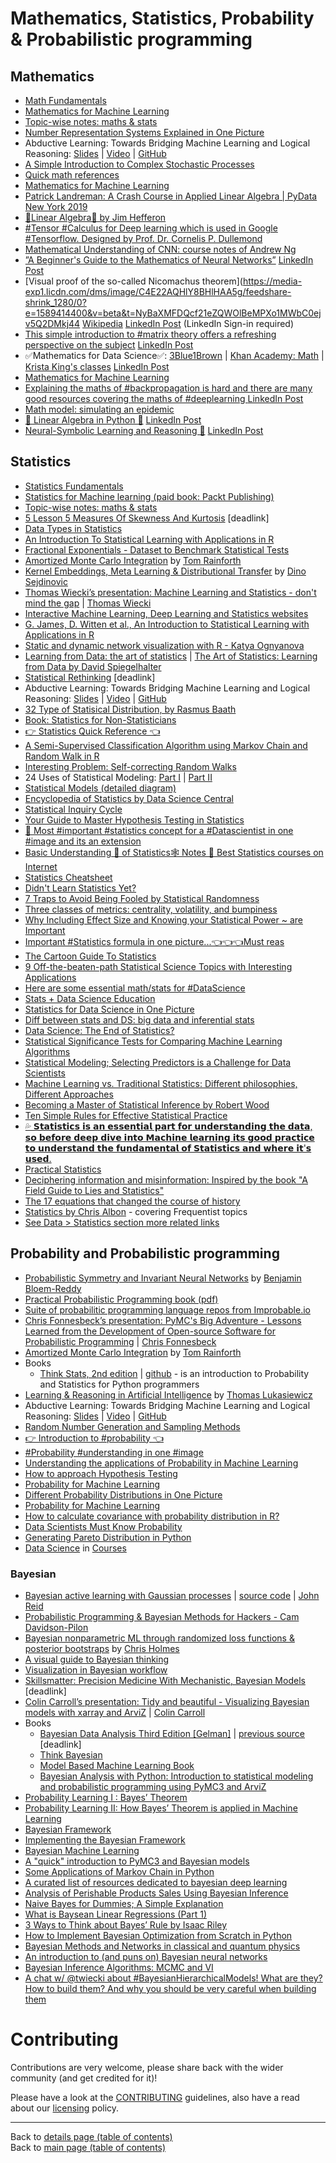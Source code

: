 # Mathematics, Statistics, Probability & Probabilistic programming

## Mathematics

- [Math Fundamentals](https://github.com/virgili0/Virgilio/blob/master/serving/purgatorio/fundamentals/math-fundamentals/math-fundamentals.md)
- [Mathematics for Machine Learning](https://mml-book.github.io/book/mml-book.pdf)
- [Topic-wise notes: maths & stats](https://www.ctanujit.org/lecture-notes.html)
- [Number Representation Systems Explained in One Picture](https://www.datasciencecentral.com/profiles/blogs/number-representation-systems-explained-in-one-picture)
- Abductive Learning: Towards Bridging Machine Learning and Logical Reasoning: [Slides](http://daiwz.net/org/slides/ABL-meetup.html) | [Video](https://www.youtube.com/watch?v=ETHrFxiFIUM) | [GitHub](https://github.com/AbductiveLearning/ABL-HED)
- [A Simple Introduction to Complex Stochastic Processes](https://www.linkedin.com/posts/data-science-central_a-simple-introduction-to-complex-stochastic-activity-6615015773003935744-wfUL)
- [Quick math references](https://www.linkedin.com/posts/asif-bhat_mathematics-quick-reference-activity-6621165265302458368-XRFB)
- [Mathematics for Machine Learning](https://lnkd.in/edgvceK)
- [Patrick Landreman: A Crash Course in Applied Linear Algebra | PyData New York 2019](https://www.youtube.com/watch?v=wkxgZirbCr4) 
- [👏Linear Algebra👏 by Jim Hefferon](https://www.linkedin.com/posts/asif-bhat_linear-algebra-activity-6621491653905608704-8gkg)
- [#Tensor #Calculus for Deep learning which is used in Google #Tensorflow. Designed by Prof. Dr. Cornelis P. Dullemond](https://www.linkedin.com/posts/ashishpatel2604_tensor-calculus-for-deep-learning-activity-6602889964453756928-Y7Nk)
- [Mathematical Understanding of CNN: course notes of Andrew Ng](https://www.linkedin.com/posts/ashishpatel2604_amazing-cnn-notes-ugcPost-6602853333562687488-PG8e)
- [”A Beginner's Guide to the Mathematics of Neural Networks”](https://citeseerx.ist.psu.edu/viewdoc/download?doi=10.1.1.161.3556&rep=rep1&type=pdf) [LinkedIn Post](https://www.linkedin.com/posts/montrealai_artificialintelligence-deeplearning-neuralnetworks-activity-6637386735531683840-9RGJ)
- [Visual proof of the so-called Nicomachus theorem](https://media-exp1.licdn.com/dms/image/C4E22AQHlY8BHlHAA5g/feedshare-shrink_1280/0?e=1589414400&v=beta&t=NyBaXMFDQcf21eZQWOlBeMPXo1MWbC0ejv5Q2DMkj44 [Wikipedia](https://en.wikipedia.org/wiki/Ars_Conjectandi) [LinkedIn Post](https://www.linkedin.com/posts/marco-tavora_mathematics-proof-math-activity-6639419651048689664-3hlj) (LinkedIn Sign-in required)
- [This simple introduction to #matrix theory offers a refreshing perspective on the subject](https://www.datasciencecentral.com/profiles/blogs/new-approach-to-linear-algebra-in-machine-learning)
[LinkedIn Post](https://www.linkedin.com/posts/ashishpatel2604_linear-algebra-for-machine-learning-algorithms-activity-6627219245514227712-cppj)
- ✅Mathematics for Data Science✅: [3Blue1Brown](https://www.youtube.com/channel/UCYO_jab_esuFRV4b17AJtAw) | [Khan Academy: Math](https://www.khanacademy.org/math/) | [Krista King's classes](https://www.udemy.com/user/kristaking/) [LinkedIn Post](https://www.linkedin.com/posts/asif-bhat_datascience-probability-linearalgebra-activity-6626778764787449856-NTNx)
- [Mathematics for Machine Learning](https://www.youtube.com/watch?v=vLJcduC4lBM&list=PLcQCwsZDEzFmlSc6levE3UV9rZ8yY-D_7)
- [Explaining the maths of #backpropagation is hard and there are many good resources covering the maths of #deeplearning ](https://mattmazur.com/2015/03/17/a-step-by-step-backpropagation-example/)
[LinkedIn Post](https://www.linkedin.com/posts/ajitjaokar_a-step-by-step-backpropagation-example-activity-6626831675756212225-9-CG)
- [Math model: simulating an epidemic](https://www.youtube.com/watch?v=gxAaO2rsdIs&feature=share&fbclid=IwAR2tcfTH08Z7oKBvaAqg9q4-JZ3iGZICE-l0Wl_Qx8EBDugWmmNT5YzPHZw)
- [🐍 Linear Algebra in Python 🐍](https://github.com/abhat222/Linear-Algebra/blob/master/Linear%20Algebra.ipynb) [LinkedIn Post](https://www.linkedin.com/posts/asif-bhat_linear-algebra-activity-6645022216448811008-DEvZ)
- [Neural-Symbolic Learning and Reasoning 📝](https://arxiv.org/abs/1711.03902) [LinkedIn Post](https://www.linkedin.com/posts/asif-bhat_neural-symbolic-learning-reasoning-activity-6630241195400495104-bpYo)

## Statistics

- [Statistics Fundamentals](https://github.com/virgili0/Virgilio/blob/master/serving/purgatorio/fundamentals/statistics-fundamentals/statistics-fundamentals.md)
- [Statistics for Machine learning (paid book: Packt Publishing)](https://www.packtpub.com/big-data-and-business-intelligence/statistics-machine-learning)
- [Topic-wise notes: maths & stats](https://www.ctanujit.org/lecture-notes.html)
- [5 Lesson 5 Measures Of Skewness And Kurtosis](https://sol.du.ac.in/mod/book/view.php?chapterid=1067&id=1317) [deadlink]
- [Data Types in Statistics](https://towardsdatascience.com/data-types-in-statistics-347e152e8bee)
- [An Introduction To Statistical Learning with Applications in R](https://github.com/tpn/pdfs/blob/master/An%20Introduction%20To%20Statistical%20Learning%20with%20Applications%20in%20R%20(ISLR%20Sixth%20Printing).pdf)
- [Fractional Exponentials - Dataset to Benchmark Statistical Tests](https://www.datasciencecentral.com/profiles/blogs/weird-mathematical-object-fractional-exponential)
- [Amortized Monte Carlo Integration](https://www.youtube.com/watch?v=-oHCqLFLTAI) by [Tom Rainforth](http://www.robots.ox.ac.uk/~twgr/)
- [Kernel Embeddings, Meta Learning & Distributional Transfer](https://www.youtube.com/watch?v=vjG-2RjHnAA) by [Dino Sejdinovic](http://www.stats.ox.ac.uk/~sejdinov/)
- [Thomas Wiecki’s presentation: Machine Learning and Statistics - don't mind the gap](https://docs.google.com/presentation/d/1buknIrG5b8u0twrwvlxcTudIOdx68AlqDiST_A_jJ9g/edit#slide=id.g3dc76d9ec1_0_6) | [Thomas Wiecki](https://twitter.com/twiecki)
- [Interactive Machine Learning, Deep Learning and Statistics websites](https://p.migdal.pl/interactive-machine-learning-list/)
- [G. James, D. Witten et al., An Introduction to Statistical Learning with Applications in R](http://www-bcf.usc.edu/~gareth/ISL/)
- [Static and dynamic network visualization with R - Katya Ognyanova](http://kateto.net/network-visualization)
- [Learning from Data: the art of statistics](http://www.lse.ac.uk/Events/2019/03/20190327t1830vHKT/Learning-from-Data) | [The Art of Statistics: Learning from Data by David Spiegelhalter](https://www.amazon.com/Art-Statistics-Learning-Pelican-Books-ebook/dp/B07HQDJD99)
- [Statistical Rethinking](https://issuu.com/biwugrok17/docs/pdf_download_online_pdf_statistical) [deadlink]
- Abductive Learning: Towards Bridging Machine Learning and Logical Reasoning: [Slides](http://daiwz.net/org/slides/ABL-meetup.html) | [Video](https://www.youtube.com/watch?v=ETHrFxiFIUM) | [GitHub](https://github.com/AbductiveLearning/ABL-HED)
- [32 Type of Statisical Distribution, by Rasmus Baath](https://www.linkedin.com/posts/nabihbawazir_32-type-of-statisical-distribution-by-rasmus-activity-6610812725444612098-l1n-)
- [Book: Statistics for Non-Statisticians](https://www.linkedin.com/posts/data-science-central_book-statistics-for-non-statisticians-activity-6610350028454141952-gJ_l)
- [👉 Statistics Quick Reference 👈](https://www.linkedin.com/posts/asif-bhat_statistics-activity-6620801636182917120-Z32y)
- [A Semi-Supervised Classification Algorithm using Markov Chain and Random Walk in R](https://www.linkedin.com/posts/data-science-central_a-semi-supervised-classification-algorithm-activity-6614306095047462912-7rjG)
- [Interesting Problem: Self-correcting Random Walks](https://www.linkedin.com/posts/data-science-central_interesting-problem-self-correcting-random-activity-6622308830137114624-9D2L)
- 24 Uses of Statistical Modeling: [Part I](https://www.linkedin.com/posts/data-science-central_24-uses-of-statistical-modeling-part-i-activity-6616738123302924288-fPqG) | [Part II](https://www.linkedin.com/posts/data-science-central_24-uses-of-statistical-modeling-part-ii-activity-6606560053312970752-6X1H)
- [Statistical Models (detailed diagram)](https://www.dropbox.com/s/5a8w8kckyfeaix0/statistical%20models%20-%20diagram.pdf?dl=0)
- [Encyclopedia of Statistics by Data Science Central](https://www.linkedin.com/posts/ashishpatel2604_encyclopediastatistics-activity-6606068070370902016-TA04)
- [Statistical Inquiry Cycle](https://www.linkedin.com/posts/nabihbawazir_datascience-machinelearning-artificialintelligence-activity-6624989612928536576-Z7NE)
- [Your Guide to Master Hypothesis Testing in Statistics](https://www.linkedin.com/posts/data-science-central_your-guide-to-master-hypothesis-testing-in-activity-6624332159144509441-HVq_)
- [🎯 Most #important #statistics concept for a #Datascientist in one #image and its an extension](https://www.linkedin.com/posts/ashishpatel2604_important-statistics-datascientist-activity-6625408616923004929-TC4A)
- [Basic Understanding 🤔 of Statistics🕸️ Notes 📔 Best Statistics courses on Internet](https://www.linkedin.com/posts/ashishpatel2604_basics-of-statistic-by-udacity-ugcPost-6603602906786693120-VLBR)
- [Statistics Cheatsheet](https://www.linkedin.com/posts/nabihbawazir_statistics-cheatsheet-activity-6605755821471166464--U80)
- [Didn't Learn Statistics Yet?](https://www.linkedin.com/posts/iamsivab_42-open-problems-in-mathematics-ugcPost-6604724523625472000-TieN)
- [7 Traps to Avoid Being Fooled by Statistical Randomness](https://www.linkedin.com/posts/data-science-central_7-traps-to-avoid-being-fooled-by-statistical-activity-6607693525188427777-ZEsL)
- [Three classes of metrics: centrality, volatility, and bumpiness](https://www.analyticbridge.datasciencecentral.com/profiles/blogs/three-classes-of-metrics-centrality-volatility-and-bumpiness)
- [Why Including Effect Size and Knowing your Statistical Power ~ are Important](https://www.datasciencecentral.com/profiles/blogs/why-including-effect-size-and-knowing-your-statistical-power-are)
- [Important #Statistics formula in one picture...👈👈👈Must reas](https://www.linkedin.com/posts/ashishpatel2604_statistics-artificialintelligence-machinelearning-activity-6635127417809801216-l94G)
- [The Cartoon Guide To Statistics](https://www.linkedin.com/posts/iamsivab_the-cartoon-guide-to-statistics-activity-6638031133118423040-7h7Y)
- [9 Off-the-beaten-path Statistical Science Topics with Interesting Applications](https://www.linkedin.com/posts/data-science-central_9-off-the-beaten-path-statistical-science-activity-6645774952333131776-zGdV)
- [Here are some essential math/stats for #DataScience](https://www.linkedin.com/posts/nabihbawazir_datascience-datascience-statistics-activity-6639121813903368192-BdWh)
- [Stats + Data Science Education](https://www.linkedin.com/posts/mattdancho_datascience-machinelearning-activity-6639131770174357505-RZ_Z)
- [Statistics for Data Science in One Picture](https://www.linkedin.com/posts/data-science-central_statistics-for-data-science-in-one-picture-activity-6638978669270360064-4YSS)
- [Diff between stats and DS: big data and inferential stats](https://www.linkedin.com/posts/ajitjaokar_the-difference-between-statistics-and-data-activity-6637582237258825728-IAIm)
- [Data Science: The End of Statistics?](https://www.linkedin.com/posts/data-science-central_data-science-the-end-of-statistics-activity-6645803640802070528-BGmH)
- [Statistical Significance Tests for Comparing Machine Learning Algorithms](https://machinelearningmastery.com/statistical-significance-tests-for-comparing-machine-learning-algorithms/)
- [Statistical Modeling; Selecting Predictors is a Challenge for Data Scientists](https://www.linkedin.com/posts/data-science-central_statistical-modeling-selecting-predictors-activity-6642542151878144000-3tD0)
- [Machine Learning vs. Traditional Statistics: Different philosophies, Different Approaches](https://www.linkedin.com/posts/data-science-central_machine-learning-vs-traditional-statistics-activity-6644415494516469760-WT--)
- [Becoming a Master of Statistical Inference by Robert Wood](https://www.linkedin.com/posts/towards-data-science_becoming-a-master-of-statistical-inference-activity-6644473375601369088-mKmB)
- [Ten Simple Rules for Effective Statistical Practice](https://www.linkedin.com/posts/data-science-central_ten-simple-rules-for-effective-statistical-activity-6640293340111794176-3B62)
- [💦 𝗦𝘁𝗮𝘁𝗶𝘀𝘁𝗶𝗰𝘀 𝗶𝘀 𝗮𝗻 𝗲𝘀𝘀𝗲𝗻𝘁𝗶𝗮𝗹 𝗽𝗮𝗿𝘁 𝗳𝗼𝗿 𝘂𝗻𝗱𝗲𝗿𝘀𝘁𝗮𝗻𝗱𝗶𝗻𝗴 𝘁𝗵𝗲 𝗱𝗮𝘁𝗮, 𝘀𝗼 𝗯𝗲𝗳𝗼𝗿𝗲 𝗱𝗲𝗲𝗽 𝗱𝗶𝘃𝗲 𝗶𝗻𝘁𝗼 𝗠𝗮𝗰𝗵𝗶𝗻𝗲 𝗹𝗲𝗮𝗿𝗻𝗶𝗻𝗴 𝗶𝘁𝘀 𝗴𝗼𝗼𝗱 𝗽𝗿𝗮𝗰𝘁𝗶𝗰𝗲 𝘁𝗼 𝘂𝗻𝗱𝗲𝗿𝘀𝘁𝗮𝗻𝗱 𝘁𝗵𝗲 𝗳𝘂𝗻𝗱𝗮𝗺𝗲𝗻𝘁𝗮𝗹 𝗼𝗳 𝗦𝘁𝗮𝘁𝗶𝘀𝘁𝗶𝗰𝘀 𝗮𝗻𝗱 𝘄𝗵𝗲𝗿𝗲 𝗶𝘁'𝘀 𝘂𝘀𝗲𝗱.](https://www.linkedin.com/posts/ashishpatel2604_statistics-cheat-sheet-activity-6650269088838975488-NtgL)
- [Practical Statistics](https://www.youtube.com/watch?v=CwJ4pcEYjT0&list=PLcQCwsZDEzFnmUDaOHQeWbiP7N_acsFb9)
- [Deciphering information and misinformation: Inspired by the book "A Field Guide to Lies and Statistics"](https://www.linkedin.com/posts/data-science-central_deciphering-information-and-misinformation-activity-6650152295398981632-0TJn)
- [The 17 equations that changed the course of history](https://www.linkedin.com/posts/vincentg_the-17-equations-that-changed-the-course-activity-6664334747927400449-ya4I)
- [Statistics by Chris Albon](https://chrisalbon.com/#statistics) - covering Frequentist topics
- [See Data > Statistics section more related links](../data/README.md#statistics)

## Probability and Probabilistic programming

- [Probabilistic Symmetry and Invariant Neural Networks](https://www.youtube.com/watch?v=u8Jt1HkWTn4) by [Benjamin Bloem-Reddy](https://www.stat.ubc.ca/~benbr/)
- [Practical Probabilistic Programming book (pdf)](http://www.unquotebooks.com/download/practical-probabilistic-programming/)
- [Suite of probabilitic programming language repos from Improbable.io](https://github.com/improbable-research)
- [Chris Fonnesbeck’s presentation: PyMC's Big Adventure - Lessons Learned from the Development of Open-source Software for Probabilistic Programming](https://gitpitch.com/fonnesbeck/neurips_2018_talk#/) | [Chris Fonnesbeck](https://twitter.com/fonnesbeck)
- [Amortized Monte Carlo Integration](https://www.youtube.com/watch?v=-oHCqLFLTAI) by [Tom Rainforth](http://www.robots.ox.ac.uk/~twgr/)
- Books
  - [Think Stats, 2nd edition](https://greenteapress.com/wp/think-stats-2e/) | [github](https://github.com/AllenDowney/ThinkStats2) - is an introduction to Probability and Statistics for Python programmers
- [Learning & Reasoning in Artificial Intelligence](https://www.youtube.com/watch?v=K_GOHepjY2o) by [Thomas Lukasiewicz](http://www.cs.ox.ac.uk/thomas.lukasiewicz/)
- Abductive Learning: Towards Bridging Machine Learning and Logical Reasoning: [Slides](http://daiwz.net/org/slides/ABL-meetup.html) | [Video](https://www.youtube.com/watch?v=ETHrFxiFIUM) | [GitHub](https://github.com/AbductiveLearning/ABL-HED)
- [Random Number Generation and Sampling Methods](https://www.codeproject.com/Articles/1190459/Random-Number-Generation-and-Sampling-Methods#Weighted_Choice)
- [👉 Introduction to #probability 👈](https://www.linkedin.com/posts/asif-bhat_introduction-to-probability-activity-6612508393510932480-FXN4)
- [#Probability #understanding in one #image](https://www.linkedin.com/posts/ashishpatel2604_probability-understanding-image-activity-6625279322162855936-mrHo)
- [Understanding the applications of Probability in Machine Learning](https://www.linkedin.com/posts/data-science-central_understanding-the-applications-of-probability-activity-6607350877571338241-t30D)
- [How to approach Hypothesis Testing](https://medium.com/@dhruvaggarwal6/how-to-approach-hypothesis-testing-6257d03bcfee)
- [Probability for Machine Learning](https://www.youtube.com/watch?v=gHreTUjAf7k&list=PLcQCwsZDEzFm2pG7Dh1DrLFqWgSxhWd9_)
- [Different Probability Distributions in One Picture](https://www.linkedin.com/posts/vincentg_different-probability-distributions-in-one-activity-6650156322077622272-ToQM)
- [Probability for Machine Learning](https://www.youtube.com/playlist?list=PLcQCwsZDEzFm2pG7Dh1DrLFqWgSxhWd9_&fbclid=IwAR2_HSTp68ujKbn4u5N1VY2u7NzgugA_xhULAecjLhMS0bzAiOzrclGN-uE)
- [How to calculate covariance with probability distribution in R?](https://www.facebook.com/groups/AnalyticsEdge/permalink/2585831874965102/)
- [Data Scientists Must Know Probability](https://www.linkedin.com/posts/towards-data-science_data-scientists-must-know-probability-activity-6646410891954925570-Zdps)
- [Generating Pareto Distribution in Python](https://www.linkedin.com/posts/towards-data-science_generating-pareto-distribution-in-python-activity-6646307713204658176-mjOW)
- [Data Science](../courses.md#data-science) in [Courses](../courses.md#courses)

### Bayesian

- [Bayesian active learning with Gaussian processes](https://bitbucket.org/JohnReid/2019-bayesian-mixer/raw/5439d0bf0be2d01dc2d95ab89407211a875021ae/Bayesian-Mixer.pdf) | [source code](https://github.com/JohnReid/dynlearn) | [John Reid](http://johnreid.github.io/)
- [Probabilistic Programming & Bayesian Methods for Hackers - Cam Davidson-Pilon](http://camdavidsonpilon.github.io/Probabilistic-Programming-and-Bayesian-Methods-for-Hackers/)
- [Bayesian nonparametric ML through randomized loss functions & posterior bootstraps](https://www.youtube.com/watch?v=y_gI9R4Oe0g) by [Chris Holmes](http://www.stats.ox.ac.uk/~cholmes/)
- [A visual guide to Bayesian thinking](https://www.youtube.com/watch?v=BrK7X_XlGB8)
- [Visualization in Bayesian workflow](https://arxiv.org/abs/1709.01449)
- [Skillsmatter: Precision Medicine With Mechanistic, Bayesian Models](https://skillsmatter.com/skillscasts/12129-bayesian-mixer-london-june) [deadlink]
- [Colin Carroll’s presentation: Tidy and beautiful - Visualizing Bayesian models with xarray and ArviZ](https://colcarroll.github.io/arviz_pydata_nyc/#/) | [Colin Carroll](https://twitter.com/colindcarroll)
- Books
  - [Bayesian Data Analysis Third Edition [Gelman]](https://statmodeling.stat.columbia.edu/wp-content/uploads/2013/08/bda3_contents.pdf) | [previous source](https://www.academia.edu/32086149/Bayesian_Data_Analysis_Third_Edition_Gelman_.pdf) [deadlink]
  - [Think Bayesian](http://greenteapress.com/wp/think-bayes)
  - [Model Based Machine Learning Book](http://www.mbmlbook.com/)
  - [Bayesian Analysis with Python: Introduction to statistical modeling and probabilistic programming using PyMC3 and ArviZ](https://www.amazon.com/Bayesian-Analysis-Python-Introduction-probabilistic/dp/1789341655)
- [Probability Learning I : Bayes’ Theorem](https://towardsdatascience.com/probability-learning-i-bayes-theorem-708a4c02909a)
- [Probability Learning II: How Bayes’ Theorem is applied in Machine Learning](https://towardsdatascience.com/probability-learning-ii-how-bayes-theorem-is-applied-in-machine-learning-bd747a960962)
- [Bayesian Framework](https://ekroc.weebly.com/uploads/2/1/6/3/21633182/bayesworkshop1.pdf)
- [Implementing the Bayesian Framework](https://ekroc.weebly.com/uploads/2/1/6/3/21633182/bayesworkshop2.pdf)
- [Bayesian Machine Learning](https://www.linkedin.com/posts/data-science-central_bayesian-machine-learning-activity-6623268367648256000-TTcf)
- [A "quick" introduction to PyMC3 and Bayesian models](https://www.linkedin.com/posts/data-science-central_a-quick-introduction-to-pymc3-and-bayesian-activity-6612010972817215488-k8p8)
- [Some Applications of Markov Chain in Python](https://www.linkedin.com/posts/data-science-central_some-applications-of-markov-chain-in-python-activity-6622278631290916864-R36q)
- [A curated list of resources dedicated to bayesian deep learning](https://www.linkedin.com/posts/data-science-central_a-curated-list-of-resources-dedicated-to-activity-6606636571997327360-szZp)
- [Analysis of Perishable Products Sales Using Bayesian Inference](https://www.linkedin.com/posts/data-science-central_analysis-of-perishable-products-sales-using-activity-6623969792770527232-o4q3)
- [Naive Bayes for Dummies; A Simple Explanation](https://www.linkedin.com/posts/data-science-central_naive-bayes-for-dummies-a-simple-explanation-activity-6605579607217364992-fYKP)
- [What is Baysean Linear Regressions (Part 1)](https://www.linkedin.com/posts/dida-datenschmiede_what-is-bayesian-linear-regression-part-activity-6638026854219431936-vxRb)
- [3 Ways to Think about Bayes’ Rule by Isaac Riley](https://www.linkedin.com/posts/towards-data-science_3-ways-to-think-about-bayes-rule-activity-6644567999183486976-vwBK)
- [How to Implement Bayesian Optimization from Scratch in Python](https://machinelearningmastery.com/what-is-bayesian-optimization/)
- [Bayesian Methods and Networks in classical and quantum physics](http://bit.ly/2VryDDp)
- [An introduction to (and puns on) Bayesian neural networks](https://engineering.papercup.com/posts/bayesian-neural-nets/)
- [Bayesian Inference Algorithms: MCMC and VI](https://towardsdatascience.com/bayesian-inference-algorithms-mcmc-and-vi-a8dad51ad5f5)
- [A chat w/ @twiecki about #BayesianHierarchicalModels! What are they? How to build them? And why you should be very careful when building them](https://twitter.com/alex_andorra/status/1238004298245644288)

# Contributing

Contributions are very welcome, please share back with the wider community (and get credited for it)!

Please have a look at the [CONTRIBUTING](../CONTRIBUTING.md) guidelines, also have a read about our [licensing](../LICENSE.md) policy.

---

Back to [details page (table of contents)](../README-details.md#mathematics_statistics_probability__probabilistic_programming)<br>
Back to [main page (table of contents)](../README.md)